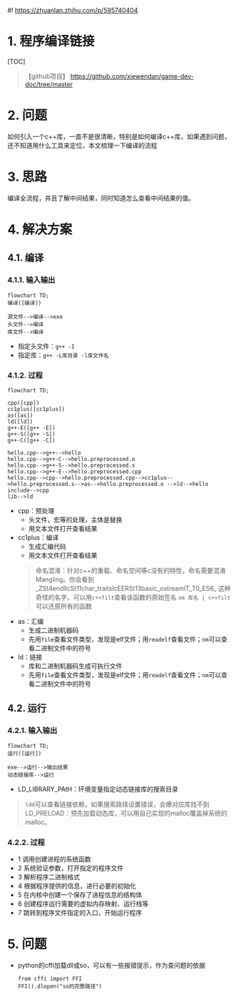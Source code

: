 #! https://zhuanlan.zhihu.com/p/595740404

# 1. 程序编译链接

[TOC]
>【github项目】 https://github.com/xiewendan/game-dev-doc/tree/master

# 2. 问题

如何引入一个c++库，一直不是很清晰，特别是如何编译c++库，如果遇到问题，还不知道用什么工具来定位，本文梳理一下编译的流程

# 3. 思路

编译全流程，并且了解中间结果，同时知道怎么查看中间结果的值。

# 4. 解决方案

## 4.1. 编译

### 4.1.1. 输入输出

```mermaid
flowchart TD;
编译([编译])

源文件-->编译-->exe
头文件-->编译
库文件-->编译
```

* 指定头文件：`g++ -I`
* 指定库：`g++ -L库目录 -l库文件名`

### 4.1.2. 过程

```mermaid
flowchart TD;

cpp([cpp])
cc1plus([cc1plus])
as([as])
ld([ld])
g++-E([g++ -E])
g++-S([g++ -S])
g++-C([g++ -C])

hello.cpp-->g++-->hello
hello.cpp-->g++-C-->hello.preprocessed.o
hello.cpp-->g++-S-->hello.preprocessed.s
hello.cpp-->g++-E-->hello.preprocessed.cpp
hello.cpp-->cpp-->hello.preprocessed.cpp-->cc1plus-->hello.preprocessed.s-->as-->hello.preprocessed.o -->ld-->hello
include-->cpp
lib-->ld
```

* cpp：预处理
  * 头文件，宏等的处理，主体是替换
  * 用文本文件打开查看结果
* cc1plus：编译
  * 生成汇编代码
  * 用文本文件打开查看结果
  > 命名混淆：针对c++的重载、命名空间等c没有的特性，命名需要混淆Mangling。你会看到_ZSt4endlIcSt11char_traitsIcEERSt13basic_ostreamIT_T0_ES6_ 这种奇怪的名字，可以用`c++filt`查看该函数的原始签名
  > `nm 库名 | c++filt` 可以还原所有的函数
* as：汇编
  * 生成二进制机器码
  * 先用`file`查看文件类型，发现是elf文件；用`readelf`查看文件；`nm`可以查看二进制文件中的符号
* ld：链接
  * 库和二进制机器码生成可执行文件
  * 先用`file`查看文件类型，发现是elf文件；用`readelf`查看文件；`nm`可以查看二进制文件中的符号


## 4.2. 运行

### 4.2.1. 输入输出
```mermaid
flowchart TD;
运行([运行])

exe-->运行-->输出结果
动态链接库-->运行
```

* LD_LIBRARY_PAtH：环境变量指定动态链接库的搜索目录

> `ldd`可以查看链接依赖，如果搜索路径设置错误，会爆对应库找不到
> LD_PRELOAD：预先加载动态库，可以用自己实现的malloc覆盖掉系统的malloc。

### 4.2.2. 过程

* 1 调用创建进程的系统函数
* 2 系统验证参数，打开指定的程序文件
* 3 解析程序二进制格式
* 4 根据程序提供的信息，进行必要的初始化
* 5 在内核中创建一个保存了进程信息的结构体
* 6 创建程序运行需要的虚拟内存映射、运行栈等
* 7 跳转到程序文件指定的入口，开始运行程序

# 5. 问题
* python的cffi加载dll或so，可以有一些报错提示，作为查问题的依据
  ~~~
  from cffi import FFI
  FFI().dlopen("so的完整路径")
  ~~~
